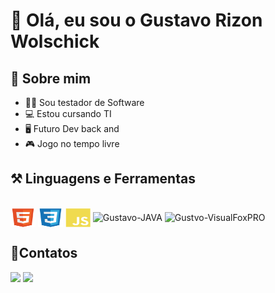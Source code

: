 <h1>👋 Olá, eu sou o Gustavo Rizon Wolschick</h1>

<h2>🙎 Sobre mim</h2>

- 👨‍💻 Sou testador de Software
- 💻 Estou cursando TI
- 🖥️ Futuro Dev back and
- 🎮 Jogo no tempo livre

<h2>⚒️ Linguagens e Ferramentas</h2>

<div style="display: inline_block"><br>
  <img align="center" alt="Gustavo-HTML" height="30" width="40" src="https://raw.githubusercontent.com/devicons/devicon/master/icons/html5/html5-original.svg">
  <img align="center" alt="Gustavo-CSS" height="30" width="40" src="https://raw.githubusercontent.com/devicons/devicon/master/icons/css3/css3-original.svg">
  <img align="center" alt="Gustavo-Js" height="30" width="40" src="https://raw.githubusercontent.com/devicons/devicon/master/icons/javascript/javascript-plain.svg">
  <img align="center" alt="Gustavo-JAVA" height="30" width="40" src="https://cdn.jsdelivr.net/gh/devicons/devicon/icons/java/java-original.svg">
  <img align="center" alt="Gustvo-VisualFoxPRO" height="30" width="40" src="https://upload.wikimedia.org/wikipedia/commons/6/64/Foxpro-icon.png?20180430034526">
</div>
<h2>📱Contatos </h2>

<div>
  <a href = "mailto:gustavorw7@gmail.com"><img src="https://img.shields.io/badge/-Gmail-%23333?style=for-the-badge&logo=gmail&logoColor=white" target="_blank"></a>
  <a 
  href="https://instagram.com/gustavorizon" target="_blank"><img src="https://img.shields.io/badge/-Instagram-%23E4405F?style=for-the-badge&logo=instagram&logoColor=white" target="_blank"></a>
</div>

          
